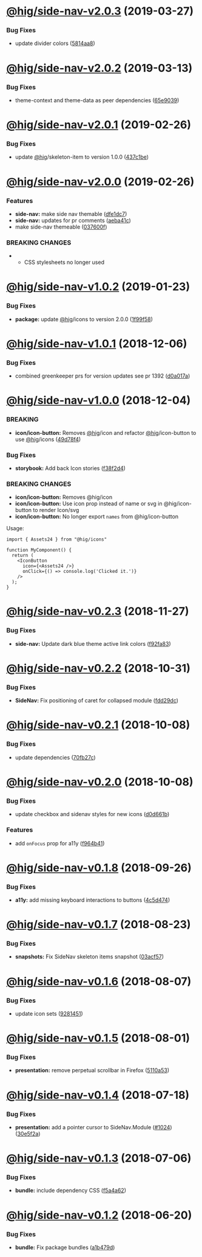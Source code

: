 # [@hig/side-nav-v2.0.3](https://github.com/Autodesk/hig/compare/@hig/side-nav@2.0.2...@hig/side-nav@2.0.3) (2019-03-27)


### Bug Fixes

* update divider colors ([5814aa8](https://github.com/Autodesk/hig/commit/5814aa8))

# [@hig/side-nav-v2.0.2](https://github.com/Autodesk/hig/compare/@hig/side-nav@2.0.1...@hig/side-nav@2.0.2) (2019-03-13)


### Bug Fixes

* theme-context and theme-data as peer dependencies ([65e9039](https://github.com/Autodesk/hig/commit/65e9039))

# [@hig/side-nav-v2.0.1](https://github.com/Autodesk/hig/compare/@hig/side-nav@2.0.0...@hig/side-nav@2.0.1) (2019-02-26)


### Bug Fixes

* update [@hig](https://github.com/hig)/skeleton-item to version 1.0.0 ([437c1be](https://github.com/Autodesk/hig/commit/437c1be))

# [@hig/side-nav-v2.0.0](https://github.com/Autodesk/hig/compare/@hig/side-nav@1.0.2...@hig/side-nav@2.0.0) (2019-02-26)


### Features

* **side-nav:** make side nav themable ([dfe1dc7](https://github.com/Autodesk/hig/commit/dfe1dc7))
* **side-nav:** updates for pr comments ([aeba41c](https://github.com/Autodesk/hig/commit/aeba41c))
* make side-nav themeable ([037600f](https://github.com/Autodesk/hig/commit/037600f))


### BREAKING CHANGES

* * CSS stylesheets no longer used

# [@hig/side-nav-v1.0.2](https://github.com/Autodesk/hig/compare/@hig/side-nav@1.0.1...@hig/side-nav@1.0.2) (2019-01-23)


### Bug Fixes

* **package:** update [@hig](https://github.com/hig)/icons to version 2.0.0 ([1f99f58](https://github.com/Autodesk/hig/commit/1f99f58))

# [@hig/side-nav-v1.0.1](https://github.com/Autodesk/hig/compare/@hig/side-nav@1.0.0...@hig/side-nav@1.0.1) (2018-12-06)


### Bug Fixes

* combined greenkeeper prs for version updates see pr 1392 ([d0a017a](https://github.com/Autodesk/hig/commit/d0a017a))

# [@hig/side-nav-v1.0.0](https://github.com/Autodesk/hig/compare/@hig/side-nav@0.2.3...@hig/side-nav@1.0.0) (2018-12-04)


### BREAKING

* **icon/icon-button:** Removes [@hig](https://github.com/hig)/icon and refactor [@hig](https://github.com/hig)/icon-button to use [@hig](https://github.com/hig)/icons ([49d78f4](https://github.com/Autodesk/hig/commit/49d78f4))


### Bug Fixes

* **storybook:** Add back Icon stories ([f38f2d4](https://github.com/Autodesk/hig/commit/f38f2d4))


### BREAKING CHANGES

* **icon/icon-button:** Removes @hig/icon
* **icon/icon-button:** Use icon prop instead of name or svg in @hig/icon-button to render Icon/svg
* **icon/icon-button:** No longer export `names` from @hig/icon-button

Usage:
```
import { Assets24 } from "@hig/icons"

function MyComponent() {
  return (
    <IconButton
      icon={<Assets24 />}
      onClick={() => console.log('Clicked it.')}
    />
  );
}
```

# [@hig/side-nav-v0.2.3](https://github.com/Autodesk/hig/compare/@hig/side-nav@0.2.2...@hig/side-nav@0.2.3) (2018-11-27)


### Bug Fixes

* **side-nav:** Update dark blue theme active link colors ([f92fa83](https://github.com/Autodesk/hig/commit/f92fa83))

# [@hig/side-nav-v0.2.2](https://github.com/Autodesk/hig/compare/@hig/side-nav@0.2.1...@hig/side-nav@0.2.2) (2018-10-31)


### Bug Fixes

* **SideNav:** Fix positioning of caret for collapsed module ([fdd29dc](https://github.com/Autodesk/hig/commit/fdd29dc))

# [@hig/side-nav-v0.2.1](https://github.com/Autodesk/hig/compare/@hig/side-nav@0.2.0...@hig/side-nav@0.2.1) (2018-10-08)


### Bug Fixes

* update dependencies ([70fb27c](https://github.com/Autodesk/hig/commit/70fb27c))

# [@hig/side-nav-v0.2.0](https://github.com/Autodesk/hig/compare/@hig/side-nav@0.1.8...@hig/side-nav@0.2.0) (2018-10-08)


### Bug Fixes

* update checkbox and sidenav styles for new icons ([d0d661b](https://github.com/Autodesk/hig/commit/d0d661b))


### Features

* add `onFocus` prop for a11y ([f964b41](https://github.com/Autodesk/hig/commit/f964b41))

# [@hig/side-nav-v0.1.8](https://github.com/Autodesk/hig/compare/@hig/side-nav@0.1.7...@hig/side-nav@0.1.8) (2018-09-26)


### Bug Fixes

* **a11y:** add missing keyboard interactions to buttons ([4c5d474](https://github.com/Autodesk/hig/commit/4c5d474))

# [@hig/side-nav-v0.1.7](https://github.com/Autodesk/hig/compare/@hig/side-nav@0.1.6...@hig/side-nav@0.1.7) (2018-08-23)


### Bug Fixes

* **snapshots:** Fix SideNav skeleton items snapshot ([03acf57](https://github.com/Autodesk/hig/commit/03acf57))

# [@hig/side-nav-v0.1.6](https://github.com/Autodesk/hig/compare/@hig/side-nav@0.1.5...@hig/side-nav@0.1.6) (2018-08-07)


### Bug Fixes

* update icon sets ([9281451](https://github.com/Autodesk/hig/commit/9281451))

<a name="@hig/side-nav-v0.1.5"></a>
# [@hig/side-nav-v0.1.5](https://github.com/Autodesk/hig/compare/@hig/side-nav@0.1.4...@hig/side-nav@0.1.5) (2018-08-01)


### Bug Fixes

* **presentation:** remove perpetual scrollbar in Firefox ([5110a53](https://github.com/Autodesk/hig/commit/5110a53))

<a name="@hig/side-nav-v0.1.4"></a>
# [@hig/side-nav-v0.1.4](https://github.com/Autodesk/hig/compare/@hig/side-nav@0.1.3...@hig/side-nav@0.1.4) (2018-07-18)


### Bug Fixes

* **presentation:** add a pointer cursor to SideNav.Module ([#1024](https://github.com/Autodesk/hig/issues/1024)) ([30e5f2a](https://github.com/Autodesk/hig/commit/30e5f2a))

<a name="@hig/side-nav-v0.1.3"></a>
# [@hig/side-nav-v0.1.3](https://github.com/Autodesk/hig/compare/@hig/side-nav@0.1.2...@hig/side-nav@0.1.3) (2018-07-06)


### Bug Fixes

* **bundle:** include dependency CSS ([f5a4a62](https://github.com/Autodesk/hig/commit/f5a4a62))

<a name="@hig/side-nav-v0.1.2"></a>
# [@hig/side-nav-v0.1.2](https://github.com/Autodesk/hig/compare/@hig/side-nav@0.1.1...@hig/side-nav@0.1.2) (2018-06-20)


### Bug Fixes

* **bundle:** Fix package bundles ([a1b479d](https://github.com/Autodesk/hig/commit/a1b479d))

